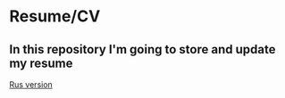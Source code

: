 # Resume/CV
## In this repository I'm going to store and update my resume 

[Rus version](https://github.com/DoomsdayIS/Resume/blob/main/Ivan%20Sheremet%2C%20Python%20Backend%20Developer.pdf)
